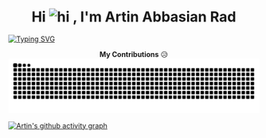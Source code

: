 <h1 align="center">Hi <img src="https://user-images.githubusercontent.com/1303154/88677602-1635ba80-d120-11ea-84d8-d263ba5fc3c0.gif" width="40px" height="40px" alt="hi">
, I'm Artin Abbasian Rad</h1>


<a href="https://git.io/typing-svg"><img src="https://readme-typing-svg.demolab.com?font=Pacifico&size=50&pause=1000&color=A7A7A7&center=true&vCenter=true&width=1000&height=100&lines=Programmer;Frontend;Backend" alt="Typing SVG" /></a>


</p>

<div align="center">

**My Contributions** 😥 <br>
![snake](https://github.com/pazindushane/pazindushane/blob/main/github-contribution-grid-snake-dark.svg)
</div>

<p align="center"> 

[![Artin's github activity graph](https://github-readme-activity-graph.vercel.app/graph?username=ArtinAbbasianRad&theme=gotham)](https://github.com/pazindushane/github-readme-activity-graph&theme=github)

</p>



